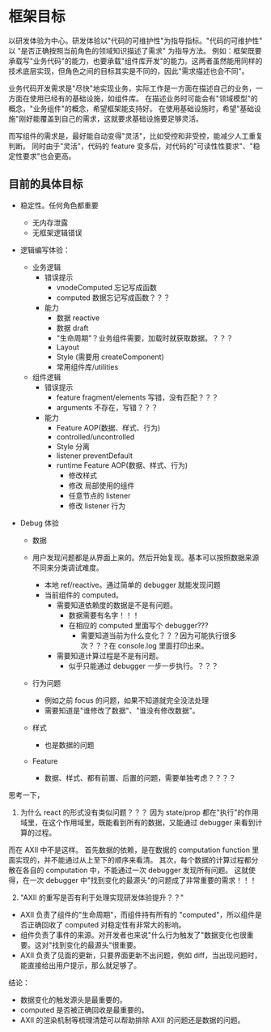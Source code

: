 # 框架目标

以研发体验为中心。研发体验以"代码的可维护性"为指导指标。"代码的可维护性" 以 "是否正确按照当前角色的领域知识描述了需求" 为指导方法。
例如：框架既要承载写"业务代码"的能力，也要承载"组件库开发"的能力。这两者虽然能用同样的技术底层实现，但角色之间的目标其实是不同的，因此"需求描述也会不同"。

业务代码开发需求是"尽快"地实现业务，实际工作是一方面在描述自己的业务，一方面在使用已经有的基础设施，如组件库。
在描述业务时可能会有"领域模型"的概念，"业务组件"的概念，希望框架能支持好。
在使用基础设施时，希望"基础设施"刚好能覆盖到自己的需求，这就要求基础设施要足够灵活。

而写组件的需求是，最好能自动变得"灵活"，比如受控和非受控，能减少人工重复判断。
同时由于"灵活"，代码的 feature 变多后，对代码的"可读性性要求"、"稳定性要求"也会更高。

## 目前的具体目标

- 稳定性。任何角色都重要
  - 无内存泄露
  - 无框架逻辑错误
  
- 逻辑编写体验：
  - 业务逻辑
    - 错误提示
      - vnodeComputed 忘记写成函数
      - computed 数据忘记写成函数？？？
    - 能力
      - 数据 reactive
      - 数据 draft
      - "生命周期"？业务组件需要，加载时就获取数据。？？？
      - Layout
      - Style (需要用 createComponent)
      - 常用组件库/utilities
  - 组件逻辑
    - 错误提示
      - feature fragment/elements 写错，没有匹配？？？
      - arguments 不存在，写错？？？
    - 能力
      - Feature AOP(数据、样式、行为)
      - controlled/uncontrolled
      - Style 分离
      - listener preventDefault
      - runtime Feature AOP(数据、样式、行为)
        - 修改样式
        - 修改 局部使用的组件
        - 任意节点的 listener
        - 修改 listener 行为
- Debug 体验
  - 数据
   - 用户发现问题都是从界面上来的。然后开始复现。基本可以按照数据来源不同来分类调试难度。
     - 本地 ref/reactive。通过简单的 debugger 就能发现问题
     - 当前组件的 computed。
       - 需要知道依赖度的数据是不是有问题。
         - 数据需要有名字！！！
         - 在相应的 computed 里面写个 debugger??? 
           - 需要知道当前为什么变化？？？因为可能执行很多次？？？在 console.log 里面打印出来。
       - 需要知道计算过程是不是有问题。
         - 似乎只能通过 debugger 一步一步执行。？？？
  - 行为问题
     - 例如之前 focus 的问题，如果不知道就完全没法处理
     - 需要知道是"谁修改了数据"、"谁没有修改数据"。  
  - 样式
     - 也是数据的问题
     
  - Feature
     - 数据、样式、都有前置、后置的问题，需要单独考虑？？？？
  
  
思考一下，
1. 为什么 react 的形式没有类似问题？？？
因为 state/prop 都在"执行"的作用域里，在这个作用域里，既能看到所有的数据，又能通过 debugger 来看到计算的过程。

而在 AXII 中不是这样。
首先数据的依赖，是在数据的 computation function 里面实现的，并不能通过从上至下的顺序来看清。
其次，每个数据的计算过程都分散在各自的 computation 中，不能通过一次 debugger 发现所有问题。
这就使得，在一次 debugger 中"找到变化的最源头"的问题成了非常重要的需求！！！

2. "AXII 的重写是否有利于处理实现研发体验提升？？"
 - AXII 负责了组件的"生命周期"，而组件持有所有的 "computed"，所以组件是否正确回收了 computed 对稳定性有非常大的影响。
 - 组件负责了事件的来源。对开发者也来说"什么行为触发了"数据变化也很重要。这对"找到变化的最源头"很重要。
 - AXII 负责了见面的更新，只要界面更新不出问题，例如 diff，当出现问题时，能直接给出用户提示，那么就足够了。
 
结论：
- 数据变化的触发源头是最重要的。
- computed 是否被正确回收是最重要的。
- AXII 的渲染机制等梳理清楚可以帮助排除 AXII 的问题还是数据的问题。

 
 
 
